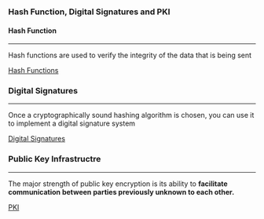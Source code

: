 ### Hash Function, Digital Signatures and PKI

#### Hash Function 
---
Hash functions are used to verify the integrity of the data  that is being sent 

[Hash Functions](Hash%20Functions.md)

### Digital Signatures
---
Once a cryptographically sound hashing algorithm is chosen, you can use it to implement a digital signature system

[Digital Signatures](Digital%20Signatures.md)


### Public Key Infrastructre 
---
The major strength of public key encryption is its ability to **facilitate communication between parties previously unknown to each other.**

[PKI](PKI.md)



